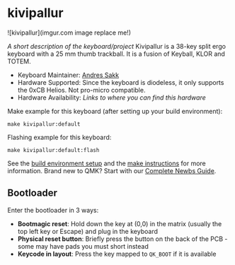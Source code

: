 # kivipallur

![kivipallur](imgur.com image replace me!)

*A short description of the keyboard/project*
Kivipallur is a 38-key split ergo keyboard with a 25 mm thumb trackball.
It is a fusion of Keyball, KLOR and TOTEM.

* Keyboard Maintainer: [Andres Sakk](https://github.com/dr3san)
* Hardware Supported: Since the keyboard is diodeless, it only supports the 0xCB Helios. Not pro-micro compatible.
* Hardware Availability: *Links to where you can find this hardware*

Make example for this keyboard (after setting up your build environment):

    make kivipallur:default

Flashing example for this keyboard:

    make kivipallur:default:flash

See the [build environment setup](https://docs.qmk.fm/#/getting_started_build_tools) and the [make instructions](https://docs.qmk.fm/#/getting_started_make_guide) for more information. Brand new to QMK? Start with our [Complete Newbs Guide](https://docs.qmk.fm/#/newbs).

## Bootloader

Enter the bootloader in 3 ways:

* **Bootmagic reset**: Hold down the key at (0,0) in the matrix (usually the top left key or Escape) and plug in the keyboard
* **Physical reset button**: Briefly press the button on the back of the PCB - some may have pads you must short instead
* **Keycode in layout**: Press the key mapped to `QK_BOOT` if it is available

